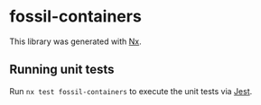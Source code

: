 # fossil-containers

This library was generated with [Nx](https://nx.dev).

## Running unit tests

Run `nx test fossil-containers` to execute the unit tests via [Jest](https://jestjs.io).
